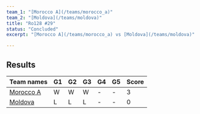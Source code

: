 ```yaml
---
team_1: "[Morocco A](/teams/morocco_a)"
team_2: "[Moldova](/teams/moldova)"
title: "Ro128 #29"
status: "Concluded"
excerpt: "[Morocco A](/teams/morocco_a) vs [Moldova](/teams/moldova)"

---
```

## Results

| Team names | G1 | G2 | G3 | G4 | G5 | Score |
| -- | -- | -- | -- | -- | -- | -- |
| [Morocco A](/teams/morocco_a) | W | W | W | - | - | 3 |
| [Moldova](/teams/moldova) | L | L | L | - | - | 0 |
